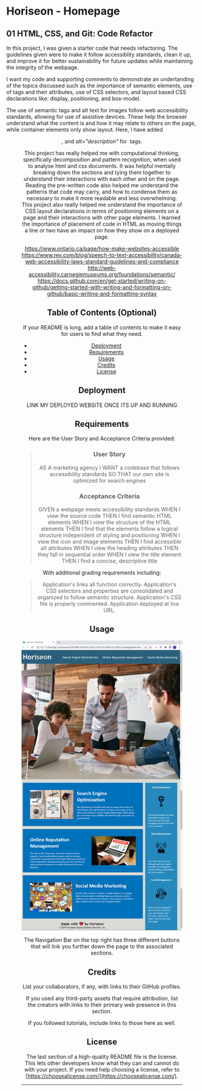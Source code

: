 # Horiseon - Homepage 

## 01 HTML, CSS, and Git: Code Refactor

In this project, I was given a starter code that needs refactoring. The guidelines given were to make it follow accessiblity standards, clean it up, and improve it for better sustainability for future updates while maintaining the integrity of the webpage. 

I want my code and supporting comments to demonstrate an undertanding of the topics discussed such as the importance of semantic elements, use of tags and their attributes, use of CSS selectors, and layout based CSS declarations like: display, positioning, and box-model. 

The use of semantic tags and alt text for images follow web accessibility standards, allowing for use of assistive devices. These help the browser understand what the content is and how it may relate to others on the page, while container elements only show layout. Here, I have added <header> <nav> <figure> <main> <aside> <footer>, and *alt="description"* for <img> tags. 

This project has really helped me with computational thinking, specifically decomposition and pattern recognition, when used to analyse html and css documents. It was helpful mentally breaking down the sections and tying them together to understand their interactions with each other and on the page. Reading the pre-written code also helped me understand the patterns that code may carry, and how to condense them as necessary to make it more readable and less overwhelming. This project also really helped me understand the importance of CSS layout declarations in terms of positioning elements on a page and their interactions with other page elements. I learned the importance of placement of code in HTML as moving things a line or two have an impact on how they show on a deployed page. 

https://www.ontario.ca/page/how-make-websites-accessible
https://www.rev.com/blog/speech-to-text-accessibility/canada-web-accessibility-laws-standard-guidelines-and-compliance
http://web-accessibility.carnegiemuseums.org/foundations/semantic/
https://docs.github.com/en/get-started/writing-on-github/getting-started-with-writing-and-formatting-on-github/basic-writing-and-formatting-syntax

## Table of Contents (Optional)

If your README is long, add a table of contents to make it easy for users to find what they need.

- [Deployment](#deployment)
- [Requirements](#requirements)
- [Usage](#usage)
- [Credits](#credits)
- [License](#license)

## Deployment

LINK MY DEPLOYED WEBSITE ONCE ITS UP AND RUNNING

## Requirements

Here are the User Story and Acceptance Criteria provided: 
> ### User Story
>AS A marketing agency
>I WANT a codebase that follows accessibility standards
>SO THAT our own site is optimized for search engines
>
> ### Acceptance Criteria
>GIVEN a webpage meets accessibility standards
>WHEN I view the source code
>THEN I find semantic HTML elements
>WHEN I view the structure of the HTML elements
>THEN I find that the elements follow a logical structure independent of styling and positioning
>WHEN I view the icon and image elements
>THEN I find accessible alt attributes
>WHEN I view the heading attributes
>THEN they fall in sequential order
>WHEN I view the title element
>THEN I find a concise, descriptive title
>

With additional grading requirements including:
>Application's links all function correctly.
>Application's CSS selectors and properties are consolidated and organized to follow semantic structure.
>Application's CSS file is properly commented.
>Application deployed at live URL.

## Usage

![My Horiseon - Homepage](./Assets/images/Horiseon-screenshot.png)

The Navigation Bar on the top right has three different buttons that will link you further down the page to the associated sections. 

## Credits

List your collaborators, if any, with links to their GitHub profiles.

If you used any third-party assets that require attribution, list the creators with links to their primary web presence in this section.

If you followed tutorials, include links to those here as well.

## License

The last section of a high-quality README file is the license. This lets other developers know what they can and cannot do with your project. If you need help choosing a license, refer to [https://choosealicense.com/](https://choosealicense.com/).

---
